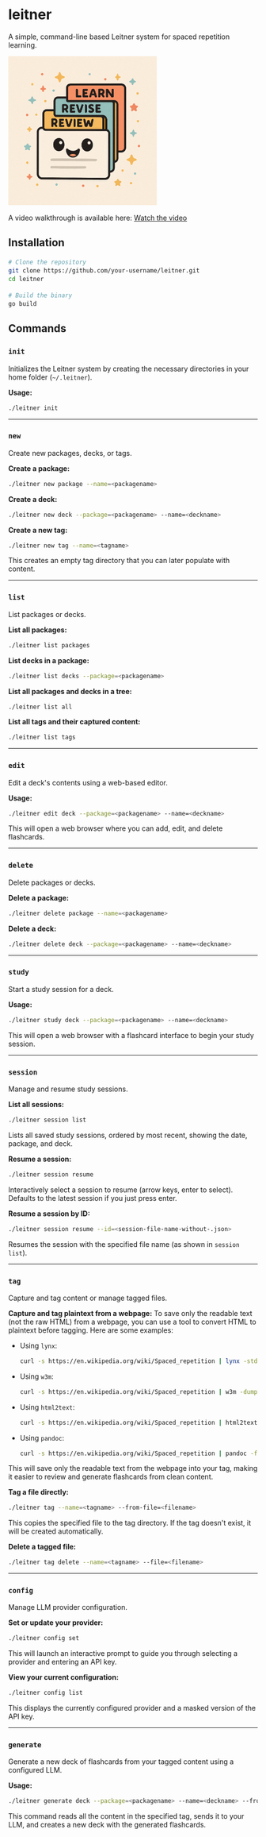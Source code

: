 # leitner

A simple, command-line based Leitner system for spaced repetition learning.

<img src="leitner.png" alt="Leitner logo" width="300"/>

A video walkthrough is available here: [Watch the video](https://sebbarry-personal.nyc3.digitaloceanspaces.com/videos/leitner-1.mp4)

## Installation

```bash
# Clone the repository
git clone https://github.com/your-username/leitner.git
cd leitner

# Build the binary
go build
```

## Commands

### `init`

Initializes the Leitner system by creating the necessary directories in your home folder (`~/.leitner`).

**Usage:**
```bash
./leitner init
```

---

### `new`

Create new packages, decks, or tags.

**Create a package:**
```bash
./leitner new package --name=<packagename>
```

**Create a deck:**
```bash
./leitner new deck --package=<packagename> --name=<deckname>
```

**Create a new tag:**
```bash
./leitner new tag --name=<tagname>
```
This creates an empty tag directory that you can later populate with content.

---

### `list`

List packages or decks.

**List all packages:**
```bash
./leitner list packages
```

**List decks in a package:**
```bash
./leitner list decks --package=<packagename>
```

**List all packages and decks in a tree:**
```bash
./leitner list all
```

**List all tags and their captured content:**
```bash
./leitner list tags
```

---

### `edit`

Edit a deck's contents using a web-based editor.

**Usage:**
```bash
./leitner edit deck --package=<packagename> --name=<deckname>
```
This will open a web browser where you can add, edit, and delete flashcards.

---

### `delete`

Delete packages or decks.

**Delete a package:**
```bash
./leitner delete package --name=<packagename>
```

**Delete a deck:**
```bash
./leitner delete deck --package=<packagename> --name=<deckname>
```

---

### `study`

Start a study session for a deck.

**Usage:**
```bash
./leitner study deck --package=<packagename> --name=<deckname>
```
This will open a web browser with a flashcard interface to begin your study session.

---

### `session`

Manage and resume study sessions.

**List all sessions:**
```bash
./leitner session list
```
Lists all saved study sessions, ordered by most recent, showing the date, package, and deck.

**Resume a session:**
```bash
./leitner session resume
```
Interactively select a session to resume (arrow keys, enter to select). Defaults to the latest session if you just press enter.

**Resume a session by ID:**
```bash
./leitner session resume --id=<session-file-name-without-.json>
```
Resumes the session with the specified file name (as shown in `session list`).

---

### `tag`

Capture and tag content or manage tagged files.

**Capture and tag plaintext from a webpage:**
To save only the readable text (not the raw HTML) from a webpage, you can use a tool to convert HTML to plaintext before tagging. Here are some examples:

- Using `lynx`:
  ```bash
  curl -s https://en.wikipedia.org/wiki/Spaced_repetition | lynx -stdin -dump | ./leitner tag --name=learning
  ```
- Using `w3m`:
  ```bash
  curl -s https://en.wikipedia.org/wiki/Spaced_repetition | w3m -dump -T text/html | ./leitner tag --name=learning
  ```
- Using `html2text`:
  ```bash
  curl -s https://en.wikipedia.org/wiki/Spaced_repetition | html2text | ./leitner tag --name=learning
  ```
- Using `pandoc`:
  ```bash
  curl -s https://en.wikipedia.org/wiki/Spaced_repetition | pandoc -f html -t plain | ./leitner tag --name=learning
  ```

This will save only the readable text from the webpage into your tag, making it easier to review and generate flashcards from clean content.

**Tag a file directly:**
```bash
./leitner tag --name=<tagname> --from-file=<filename>
```
This copies the specified file to the tag directory. If the tag doesn't exist, it will be created automatically.

**Delete a tagged file:**
```bash
./leitner tag delete --name=<tagname> --file=<filename>
```

---

### `config`

Manage LLM provider configuration.

**Set or update your provider:**
```bash
./leitner config set
```
This will launch an interactive prompt to guide you through selecting a provider and entering an API key.

**View your current configuration:**
```bash
./leitner config list
```
This displays the currently configured provider and a masked version of the API key.

---

### `generate`

Generate a new deck of flashcards from your tagged content using a configured LLM.

**Usage:**
```bash
./leitner generate deck --package=<packagename> --name=<deckname> --from-tag=<tagname> --cardcount=15
```
This command reads all the content in the specified tag, sends it to your LLM, and creates a new deck with the generated flashcards.
